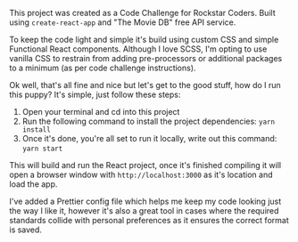 This project was created as a Code Challenge for Rockstar Coders. Built using `create-react-app` and "The Movie DB" free API service.

To keep the code light and simple it's build using custom CSS and simple Functional React components. Although I love SCSS, I'm opting to use vanilla CSS to restrain from adding pre-processors or additional packages to a minimum (as per code challenge instructions).

Ok well, that's all fine and nice but let's get to the good stuff, how do I run this puppy? It's simple, just follow these steps:

1. Open your terminal and cd into this project
2. Run the following command to install the project dependencies: `yarn install`
3. Once it's done, you're all set to run it locally, write out this command: `yarn start`

This will build and run the React project, once it's finished compiling it will open a browser window with `http://localhost:3000` as it's location and load the app.

I've added a Prettier config file which helps me keep my code looking just the way I like it, however it's also a great tool in cases where the required standards collide with personal preferences as it ensures the correct format is saved.
